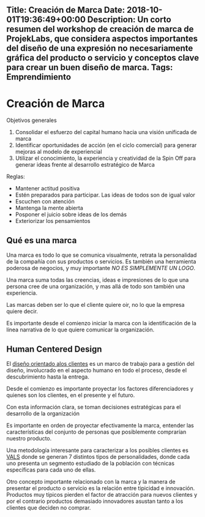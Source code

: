 Title: Creación de Marca
Date: 2018-10-01T19:36:49+00:00
Description: Un corto resumen del workshop de creación de marca de ProjekLabs, que considera aspectos importantes del diseño de una expresión no necesariamente gráfica del producto o servicio y conceptos clave para crear un buen diseño de marca.
Tags: Emprendimiento
---
# Creación de Marca

Objetivos generales

1. Consolidar el esfuerzo del capital humano hacia una visión unificada de marca
1. Identificar oportunidades de acción (en el ciclo comercial) para generar mejoras al modelo de experiencial
1. Utilizar el conocimiento, la experiencia y creatividad de la Spin Off para generar ideas frente al desarrollo estratégico de Marca

Reglas:

- Mantener actitud positiva
- Estén preparados para participar. Las ideas de todos son de igual valor
- Escuchen con atención
- Mantenga la mente abierta
- Posponer el juicio sobre ideas de los demás
- Exteriorizar los pensamientos

## Qué es una marca
Una marca es todo lo que se comunica visualmente, retrata la personalidad de la compañía con sus productos o servicios. Es también una herramienta poderosa de negocios, y muy importante *NO ES SIMPLEMENTE UN LOGO*.

Una marca suma todas las creencias, ideas e impresiones de lo que una persona cree de una organización, y mas allá de todo son también una experiencia.

Las marcas deben ser lo que el cliente quiere oir, no lo que la empresa quiere decir.

Es importante desde el comienzo iniciar la marca con la identificación de la línea narrativa de lo que quiere comunicar la organización.

## Human Centered Design

El [diseño orientado alos clientes](http://www.designkit.org/human-centered-design) es un marco de trabajo  para a gestión del diseño, involucrado en el aspecto humano  en todo el proceso, desde el descubrimiento hasta la entrega.

Desde el comienzo es importante proyectar los factores diferenciadores  y quienes son los clientes, en el presente y el futuro.

Con esta información clara, se toman decisiones estratégicas para el desarrollo de la organización

Es importante en orden de proyectar efectivamente la marca, entender las características del conjunto de personas que posiblemente comprarían nuestro producto.

Una metodología interesante para caracterizar a los posibles clientes es [VALS](https://en.wikipedia.org/wiki/VALS)  donde se generan 7 distintos tipos de personalidades, donde cada uno presenta un segmento estudiado de la población con técnicas específicas para cada uno de ellas.

Otro concepto importante relacionado con la marca y la manera de presentar el producto o servicio es la relación entre tipicidad e innovación. Productos muy típicos pierden el factor de atracción para nuevos clientes y por el contrario productos demasiado innovadores asustan tanto a los clientes que deciden no comprar.
